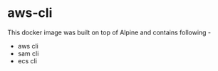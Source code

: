 # aws-cli
This docker image was built on top of Alpine and contains following - 
* aws cli 
* sam cli  
* ecs cli 

